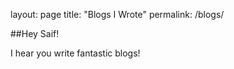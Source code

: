 layout: page
title: "Blogs I Wrote"
permalink: /blogs/

##Hey Saif! 

I hear you write fantastic blogs!
